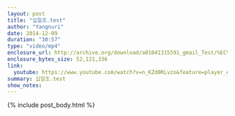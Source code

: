 ```yaml
---
layout: post
title: "십일조.test"
author: "Yangnuri"
date: 2014-12-09
duration: "30:57"
type: "video/mp4"
enclosure_url: http://archive.org/download/a01041315591_gmail_Test/%EC%8B%AD%EC%9D%BC%EC%A1%B0.test.mp4
enclosure_bytes_size: 52,121,336 
link:
  youtube: https://www.youtube.com/watch?v=n_KZd0RLvzo&feature=player_embedded
summary: 십일조.test
show_notes:
---
```


{% include post_body.html %}
